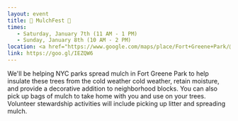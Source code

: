 ```yaml
---
layout: event
title: 🌲 MulchFest 🌲
times:
   - Saturday, January 7th (11 AM - 1 PM)
   - Sunday, January 8th (10 AM - 2 PM)
location: <a href="https://www.google.com/maps/place/Fort+Greene+Park/@40.6914866,-73.9775204,17z/data=!3m1!4b1!4m5!3m4!1s0x89c25bb6edaffebd:0x78ef226ebb3eed50!8m2!3d40.6914866!4d-73.9753317">Ft. Greene Park</a>, Brooklyn (SAT)<br><a href="https://www.google.com/maps/place/Marine+Park,+Brooklyn,+NY/@40.6073969,-73.9261987,17z/data=!4m5!3m4!1s0x89c244a0ba9a8643:0xd16df6812ed4851!8m2!3d40.6119911!4d-73.9330429">Ave U Parking Lot, Marine Park<a>, Brooklyn
link: https://goo.gl/IEZQW6
---
```

We'll be helping NYC parks spread mulch in Fort Greene Park to help insulate these trees from the cold weather cold weather, retain moisture, and provide a decorative addition to neighborhood blocks. You can also pick up bags of mulch to take home with you and use on your trees. Volunteer stewardship activities will include picking up litter and spreading mulch.
